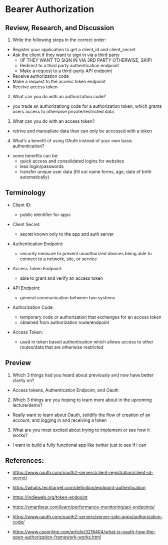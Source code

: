 # Bearer Authorization

## Review, Research, and Discussion

1. Write the following steps in the correct order:

- Register your application to get a client_id and client_secret
- Ask the client if they want to sign in via a third party
  - (IF THEY WANT TO SIGN IN VIA 3RD PARTY OTHERWISE, SKIP) 
  - Redirect to a third party authentication endpoint 
  - Make a request to a third-party API endpoint
- Receive authorization code
- Make a request to the access token endpoint
- Receive access token


2. What can you do with an authorization code?

- you trade an authorizationg code for a authorization token, which grants users access to otherwise private/restricted data

3. What can you do with an access token?

- retrive and manupliate data than can only be accessed with a token

4. What’s a benefit of using OAuth instead of your own basic authentication?

- some benefits can be:
  - quick access and consolidated logins for websites
  - less login/passwords
  - transfer unique user data (fill out name forms, age, date of birth automatically)

## Terminology

- Client ID:
  - public identifier for apps

- Client Secret:
  - secret known only to the app and auth server

- Authentication Endpoint:
  - security measure to prevent unauthorized devices being able to connect to a network, site, or service

- Access Token Endpoint:
  - able to grant and verify an access token

- API Endpoint:
  - general communication between two systems

- Authorization Code:
  - temporary code or authorization that exchanges for an access token
  - obtained from authorization route/endpoint

- Access Token:
  - used in token based authentication which allows access to other routes/data that are otherwise restricted

## Preview

1. Which 3 things had you heard about previously and now have better clarity on?

- Access tokens, Authentication Endpoint, and Oauth

2. Which 3 things are you hoping to learn more about in the upcoming lecture/demo?

- Really want to learn about Oauth, solidify the flow of creation of an account, and logging in and receiving a token

3. What are you most excited about trying to implement or see how it works?

- I want to build a fully functional app like twitter just to see if i can

## References:

- https://www.oauth.com/oauth2-servers/client-registration/client-id-secret/

- https://whatis.techtarget.com/definition/endpoint-authentication

- https://indieweb.org/token-endpoint

- https://smartbear.com/learn/performance-monitoring/api-endpoints/

- https://www.oauth.com/oauth2-servers/server-side-apps/authorization-code/

- https://www.csoonline.com/article/3216404/what-is-oauth-how-the-open-authorization-framework-works.html

